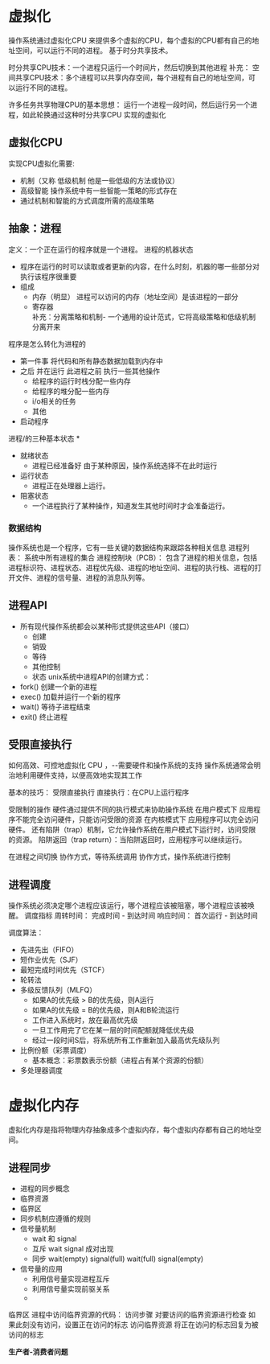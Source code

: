 <!--
 * @Author: 崩布猪
 * @Date: 2024-03-19 13:34:00
 * @LastEditors: 崩布猪
 * @LastEditTime: 2024-04-17 13:22:37
 * @FilePath: \操作系统\_1_虚拟化.md
 * @Description: 
 * 这个笔记时用来记录学习操作系统 当中的虚拟化篇 总共三大篇章 分别是 虚拟化、并发、持久性
 * 
 -->
# 虚拟化

操作系统通过虚拟化CPU 来提供多个虚拟的CPU，每个虚拟的CPU都有自己的地址空间，可以运行不同的进程。 基于时分共享技术。

时分共享CPU技术：一个进程只运行一个时间片，然后切换到其他进程
补充： 空间共享CPU技术：多个进程可以共享内存空间，每个进程有自己的地址空间，可以运行不同的进程。

许多任务共享物理CPU的基本思想：
运行一个进程一段时间，然后运行另一个进程，如此轮换通过这种时分共享CPU 实现的虚拟化
## 虚拟化CPU
实现CPU虚拟化需要:
- 机制（又称 低级机制 他是一些低级的方法或协议）
- 高级智能 操作系统中有一些智能一策略的形式存在
- 通过机制和智能的方式调度所需的高级策略

## 抽象：进程
定义：一个正在运行的程序就是一个进程。 
进程的机器状态
- 程序在运行的时可以读取或者更新的内容，在什么时刻，机器的哪一些部分对执行该程序很重要
- 组成 
  - 内存（明显） 进程可以访问的内存（地址空间）是该进程的一部分
  - 寄存器  
补充：分离策略和机制- 一个通用的设计范式，它将高级策略和低级机制分离开来

程序是怎么转化为进程的 
- 第一件事 将代码和所有静态数据加载到内存中
- 之后 并在运行 此进程之前 执行一些其他操作 
  - 给程序的运行时栈分配一些内存
  - 给程序的堆分配一些内存
  - i/o相关的任务
  - 其他
- 启动程序

进程/的三种基本状态 *
  -  就绪状态
     -  进程已经准备好 由于某种原因，操作系统选择不在此时运行
  -  运行状态
     -  进程正在处理器上运行。
  -  阻塞状态
     -  一个进程执行了某种操作，知道发生其他时间时才会准备运行。

### 数据结构
操作系统也是一个程序，它有一些关键的数据结构来跟踪各种相关信息
进程列表： 系统中所有进程的集合
进程控制块（PCB）： 包含了进程的相关信息，包括进程标识符、进程状态、进程优先级、进程的地址空间、进程的执行栈、进程的打开文件、进程的信号量、进程的消息队列等。

## 进程API
- 所有现代操作系统都会以某种形式提供这些API（接口）
  - 创建
  - 销毁
  - 等待
  - 其他控制
  - 状态
unix系统中进程API的创建方式：
- fork() 创建一个新的进程
- exec() 加载并运行一个新的程序
- wait() 等待子进程结束
- exit() 终止进程

## 受限直接执行
如何高效、可控地虚拟化 CPU ，--需要硬件和操作系统的支持 操作系统通常会明治地利用硬件支持，以便高效地实现其工作

基本的技巧：
受限直接执行
直接执行：在CPU上运行程序

受限制的操作
硬件通过提供不同的执行模式来协助操作系统
在用户模式下 应用程序不能完全访问硬件，只能访问受限的资源
在内核模式下 应用程序可以完全访问硬件。
还有陷阱（trap）机制，它允许操作系统在用户模式下运行时，访问受限的资源。
陷阱返回（trap return）：当陷阱返回时，应用程序可以继续运行。

在进程之间切换
协作方式，等待系统调用
协作方式，操作系统进行控制

## 进程调度
操作系统必须决定哪个进程应该运行，哪个进程应该被阻塞，哪个进程应该被唤醒。
调度指标
  周转时间： 完成时间 - 到达时间
  响应时间： 首次运行 - 到达时间

调度算法：
- 先进先出（FIFO）
- 短作业优先（SJF）
- 最短完成时间优先（STCF）
- 轮转法
- 多级反馈队列（MLFQ）
  - 如果A的优先级 > B的优先级，则A运行
  - 如果A的优先级 = B的优先级，则A和B轮流运行
  - 工作进入系统时，放在最高优先级
  - 一旦工作用完了它在某一层的时间配额就降低优先级
  - 经过一段时间S后，将系统所有工作重新加入最高优先级队列
- 比例份额（彩票调度）
  - 基本概念：彩票数表示份额（进程占有某个资源的份额）
- 多处理器调度

# 虚拟化内存  
虚拟化内存是指将物理内存抽象成多个虚拟内存，每个虚拟内存都有自己的地址空间。

## 进程同步
- 进程的同步概念
- 临界资源
- 临界区
- 同步机制应遵循的规则
- 信号量机制
  - wait 和 signal
  - 互斥 wait signal 成对出现
  - 同步 wait(empty) signal(full) wait(full) signal(empty)
- 信号量的应用
  - 利用信号量实现进程互斥
  - 利用信号量实现前驱关系
  - 
临界区
进程中访问临界资源的代码：
访问步骤
对要访问的临界资源进行检查
如果此刻没有访问，设置正在访问的标志
访问临界资源
将正在访问的标志回复为被访问的标志

**生产者-消费者问题**